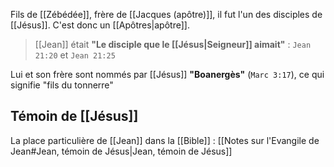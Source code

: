 Fils de [[Zébédée]], frère de [[Jacques (apôtre)]], il fut l'un des disciples de [[Jésus]]. C'est donc un [[Apôtres|apôtre]].
> [[Jean]] était **"Le disciple que le [[Jésus|Seigneur]] aimait"** : `Jean 21:20` et `Jean 21:25`

Lui et son frère sont nommés par [[Jésus]] **"Boanergès"** (`Marc 3:17`), ce qui signifie "fils du tonnerre"
## Témoin de [[Jésus]]
La place particulière de [[Jean]] dans la [[Bible]] : [[Notes sur l'Evangile de Jean#Jean, témoin de Jésus|Jean, témoin de Jésus]]